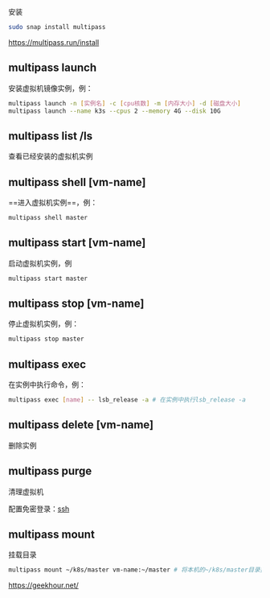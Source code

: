 安装

```bash
sudo snap install multipass	
```

https://multipass.run/install

## multipass launch

安装虚拟机镜像实例，例：

```bash
multipass launch -n [实例名] -c [cpu核数] -m [内存大小] -d [磁盘大小]
multipass launch --name k3s --cpus 2 --memory 4G --disk 10G
```

## multipass list /ls

查看已经安装的虚拟机实例

## multipass shell [vm-name]

==进入虚拟机实例==，例：

```bash
multipass shell master
```

## multipass start [vm-name]

启动虚拟机实例，例

```bash
multipass start master
```

## multipass stop [vm-name]

停止虚拟机实例，例：

```bash
multipass stop master
```

## multipass exec

在实例中执行命令，例：

```bash
multipass exec [name] -- lsb_release -a # 在实例中执行lsb_release -a
```



## multipass delete [vm-name]

删除实例

## multipass purge

清理虚拟机

配置免密登录：[ssh](#../linuxBasic/ssh.md)



## multipass mount

挂载目录

```bash
multipass mount ~/k8s/master vm-name:~/master # 将本机的~/k8s/master目录挂载到虚拟机的~/master目录
```



https://geekhour.net/